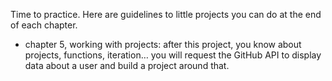 
Time to practice. Here are guidelines to little projects you can do at
the end of each chapter.

- chapter 5, working with projects: after this project, you know about projects, functions, iteration… you will request the GitHub API to display data about a user and build a project around that.

